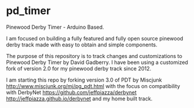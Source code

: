 # pd_timer
Pinewood Derby Timer - Arduino Based.  

I am focused on building a fully featured and fully open source pinewood derby track made with easy to obtain and simple components.  

The purpose of this repository is to track changes and customizations to Pinewood Derby Timer by David Gadberry.  I have been using a customized fork of version 2.0 for my pinewood derby track since 2012.  

I am starting this repo by forking version 3.0 of PDT by Miscjunk http://www.miscjunk.org/mj/pg_pdt.html
with the focus on compatibility with DerbyNet https://github.com/jeffpiazza/derbynet http://jeffpiazza.github.io/derbynet and my home built track.   


   
